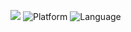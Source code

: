 ![](https://img.shields.io/github/license/Ileriayo/markdown-badges?style=for-the-badge)
![Platform](https://img.shields.io/badge/Linux-FCC624?style=for-the-badge&logo=linux&logoColor=black)
![Language](https://img.shields.io/badge/Python-3776AB?style=for-the-badge&logo=python&logoColor=white)
